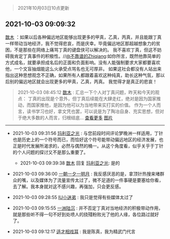 > 2021年10月03日10点更新
<link rel="stylesheet" href="https://cdn.jsdelivr.net/gh/taotie6/sampleJSON@main/css/photo_show.css">
<meta name="referrer" content="no-referrer" />


 ## 2021-10-03 09:09:32 

 [㪚木](https://www.coolapk.com/feed/30426399?shareKey=MzUwNWNiODNmODAwNjE1OTBjYWU~) ：如果以后各种偏远地区能够出现更多的甲真，乙真，丙真，并且能跟丁真一样带动当地经济，我不觉得悲哀，而是庆幸。毕竟偏远地区那超越想象力的贫困，不是那些在网络上痛骂丁真的键盘侠可以解决的。
我不喜欢丁真，但这不妨碍我肯定丁真事件的积极性。//<a class="feed-link-uname" href="/u/不靠谱的Zhiqiang">@不靠谱的Zhiqiang</a>:如你所言<!--break-->，既然他靠简单的方式成名，就要承担成名后的正面和负面影响。没有人能强制要求大家都要喜欢他，一个文盲抽烟能这么火承受点骂名也无可厚非。
如果这社会都没有人站出来指出这种思想观念不正确，如果所有人都跟着喜欢这种纯真，助长这种气氛，那以后别的偏远地区就会出现更多的甲真，乙真，丙真。
我觉得才是真正的悲哀！ 

<div class="album">
</div>

> 2021-10-03 08:45:12 
> [㪚木](https://www.coolapk.com/feed/30426046?shareKey=ODJmYWM0Yjg4ODAyNjE1OTBjYWU~) : 汇总一下个人对丁真问题，昨天和今天的观点：  丁真的出现是个意外，但丁真后续能在大肆走红，绝对是因为国家推动，而国家推他，是因为他可以为当地带来实打实的价值。  作为一个人而言，读书学习也好，拿文凭也罢，可以说是为了陶冶自身、充实思想，但对于绝大多数的人而言，归根结底... <a href="">查看更多</a> 
[图片](http://image.coolapk.com/feed/2021/1003/08/1081091_7f8077ce_1910_9779@1440x4247.jpeg)

 ------- 

- 2021-10-03 09:31:56 [玛利亚之光](uid=3142203) : 与您前段时间评论梦晚洲一样适用，丁针也是历史上的一个符号而已，而恰好这个符号能带动偏远地区的经济发展，也正是时代发展所渴求的，必然与偶然的桶一。从这个角度看，似乎关乎于丁针的个人问题的探讨又不是那么重要了。 

    - 2021-10-03 09:39:38 [㪚木](uid=1081091) 回复 [玛利亚之光](uid=3142203): 是的 

- 2021-10-03 09:36:00 [一朝一夕一明月](uid=1061419) : 我反感厌恶的是，拿顶针热搜来堵群众的嘴，以及媒体为了流量宣传太过了，微不足道的一件事硬是要塞给你看，去了解。我本身就对这不感兴趣，再强加，只会更反感。 

- 2021-10-03 09:28:55 [IU小迷弟](uid=2571083) : 我只是觉得有些媒体太过了 

- 2021-10-03 09:15:55 [一洲陆沉](uid=889471) : 并不否定丁真对当地经济的积极带动作用，就是那些听不得一句不好到处喷人的挠殘粉败光了他的人缘，各位路过就好了。 

- 2021-10-03 09:12:17 [适才相戏耳](uid=2363272) : 我是陈真，我为精武门代言 

